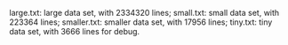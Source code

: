 large.txt: large data set, with 2334320 lines;
small.txt: small data set, with 223364 lines;
smaller.txt: smaller data set, with 17956 lines;
tiny.txt: tiny data set, with 3666 lines for debug.
